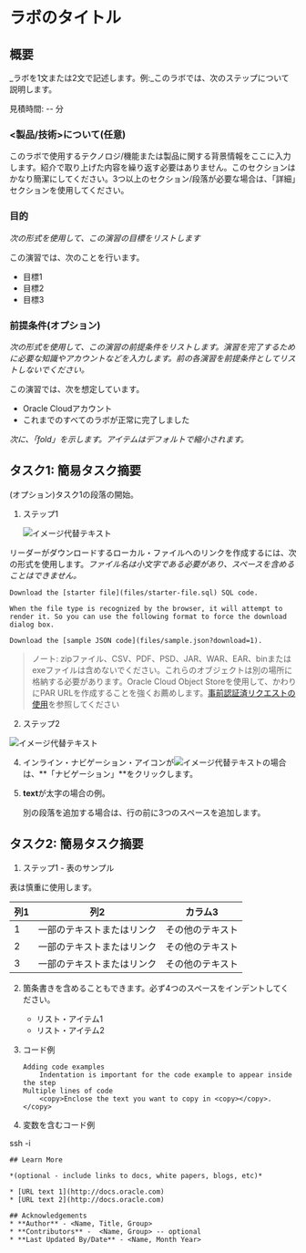 # ラボのタイトル

## 概要

_ラボを1文または2文で記述します。例:_このラボでは、次のステップについて説明します。

見積時間: -- 分

### <製品/技術>について(任意)

このラボで使用するテクノロジ/機能または製品に関する背景情報をここに入力します。紹介で取り上げた内容を繰り返す必要はありません。このセクションはかなり簡潔にしてください。3つ以上のセクション/段落が必要な場合は、「詳細」セクションを使用してください。

### 目的

_次の形式を使用して、この演習の目標をリストします_

この演習では、次のことを行います。

*   目標1
*   目標2
*   目標3

### 前提条件(オプション)

_次の形式を使用して、この演習の前提条件をリストします。演習を完了するために必要な知識やアカウントなどを入力します。前の各演習を前提条件としてリストしないでください。_

この演習では、次を想定しています。

*   Oracle Cloudアカウント
*   これまでのすべてのラボが正常に完了しました

_次に、「fold」を示します。アイテムはデフォルトで縮小されます。_

## タスク1: 簡易タスク摘要

(オプション)タスク1の段落の開始。

1.  ステップ1
    
    ![イメージ代替テキスト](images/sample1.png)
    

リーダーがダウンロードするローカル・ファイルへのリンクを作成するには、次の形式を使用します。_ファイル名は小文字である必要があり、スペースを含めることはできません。_

    Download the [starter file](files/starter-file.sql) SQL code.
    
    When the file type is recognized by the browser, it will attempt to render it. So you can use the following format to force the download dialog box.
    
    Download the [sample JSON code](files/sample.json?download=1).
    

> ノート: zipファイル、CSV、PDF、PSD、JAR、WAR、EAR、binまたはexeファイルは含めないでください。これらのオブジェクトは別の場所に格納する必要があります。Oracle Cloud Object Storeを使用して、かわりにPAR URLを作成することを強くお薦めします。[事前認証済リクエストの使用](https://docs.cloud.oracle.com/en-us/iaas/Content/Object/Tasks/usingpreauthenticatedrequests.htm)を参照してください

2.  ステップ2

![イメージ代替テキスト](images/sample1.png)

4.  インライン・ナビゲーション・アイコンが![イメージ代替テキスト](images/sample2.png)の場合は、**「ナビゲーション」**をクリックします。
    
5.  **text**が太字の場合の例。
    
    別の段落を追加する場合は、行の前に3つのスペースを追加します。
    

## タスク2: 簡易タスク摘要

1.  ステップ1 - 表のサンプル

表は慎重に使用します。

| 列1 | 列2 | カラム3 |
| --- | --- | --- |
| 1 | 一部のテキストまたはリンク | その他のテキスト |
| 2 | 一部のテキストまたはリンク | その他のテキスト |
| 3 | 一部のテキストまたはリンク | その他のテキスト |

2.  箇条書きを含めることもできます。必ず4つのスペースをインデントしてください。
    
    *   リスト・アイテム1
    *   リスト・アイテム2
3.  コード例
    
        Adding code examples
        	Indentation is important for the code example to appear inside the step
        Multiple lines of code
        	<copy>Enclose the text you want to copy in <copy></copy>.</copy>
        
4.  変数を含むコード例
    

ssh -i

    
    ## Learn More
    
    *(optional - include links to docs, white papers, blogs, etc)*
    
    * [URL text 1](http://docs.oracle.com)
    * [URL text 2](http://docs.oracle.com)
    
    ## Acknowledgements
    * **Author** - <Name, Title, Group>
    * **Contributors** -  <Name, Group> -- optional
    * **Last Updated By/Date** - <Name, Month Year>
